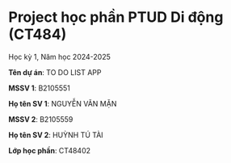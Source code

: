 # Project học phần PTUD Di động (CT484)

Học kỳ 1, Năm học 2024-2025

**Tên dự án**: TO DO LIST APP

**MSSV 1**: B2105551

**Họ tên SV 1**: NGUYỄN VĂN MẶN

**MSSV 2**: B2105559

**Họ tên SV 2**: HUỲNH TÚ TÀI

**Lớp học phần**: CT48402
 


